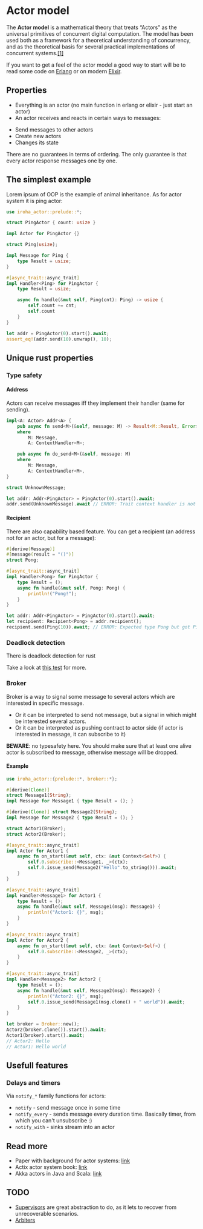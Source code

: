 # Actor model

The **Actor model** is a mathematical theory that treats “Actors” as the universal primitives of concurrent digital computation. The model has been used both as a framework for a theoretical understanding of concurrency, and as the theoretical basis for several practical implementations of concurrent systems.[\[1\]][link1]

If you want to get a feel of the actor model a good way to start will be to read some code on [Erlang][Erlang] or on modern [Elixir][Elixir].

## Properties

- Everything is an actor (no main function in erlang or elixir - just start an actor)
- An actor receives and reacts in certain ways to messages:
 + Send messages to other actors
 + Create new actors
 + Changes its state

There are no guarantees in terms of ordering. The only guarantee is that every actor response messages one by one.

## The simplest example

Lorem ipsum of OOP is the example of animal inheritance. As for actor system it is ping actor:
```rust
use iroha_actor::prelude::*;

struct PingActor { count: usize }

impl Actor for PingActor {}

struct Ping(usize);

impl Message for Ping {
    type Result = usize;
}

#[async_trait::async_trait]
impl Handler<Ping> for PingActor {
    type Result = usize;

    async fn handle(&mut self, Ping(cnt): Ping) -> usize {
        self.count += cnt;
        self.count
    }
}

let addr = PingActor(0).start().await;
assert_eq!(addr.send(10).unwrap(), 10);
```

## Unique rust properties

### Type safety

#### Address

Actors can receive messages iff they implement their handler (same for sending).

```rust
impl<A: Actor> Addr<A> {
    pub async fn send<M>(&self, message: M) -> Result<M::Result, Error>
    where
        M: Message,
        A: ContextHandler<M>;

    pub async fn do_send<M>(&self, message: M)
    where
        M: Message,
        A: ContextHandler<M>,
}
```

```rust
struct UnknownMessage;

let addr: Addr<PingActor> = PingActor(0).start().await;
addr.send(UnknownMessage).await // ERROR: Trait context handler is not implemented...
```

#### Recipient

There are also capability based feature. You can get a recipient (an address not for an actor, but for a message):

```rust
#[derive(Message)]
#[message(result = "()")]
struct Pong;

#[async_trait::async_trait]
impl Handler<Pong> for PingActor {
    type Result = ();
    async fn handle(&mut self, Pong: Pong) {
        println!("Pong!");
    }
}

let addr: Addr<PingActor> = PingActor(0).start().await;
let recipient: Recipient<Pong> = addr.recipient();
recipient.send(Ping(10)).await; // ERROR: Expected type Pong but got Ping
```

### Deadlock detection

There is deadlock detection for rust

Take a look at [this test](../../../actor/tests/deadlock.rs) for more.

### Broker

Broker is a way to signal some message to several actors which are interested in specific message.
- Or it can be interpreted to send not message, but a signal in which
might be interested several actors.
- Or it can be interpreted as pushing contract to actor side (if actor is interested in message, it can subscribe to it)

**BEWARE**: no typesafety here. You should make sure that at least one alive actor is subscribed to message, otherwise message will be dropped.

#### Example

```rust
use iroha_actor::{prelude::*, broker::*};

#[derive(Clone)]
struct Message1(String);
impl Message for Message1 { type Result = (); }

#[derive(Clone)] struct Message2(String);
impl Message for Message2 { type Result = (); }

struct Actor1(Broker);
struct Actor2(Broker);

#[async_trait::async_trait]
impl Actor for Actor1 {
    async fn on_start(&mut self, ctx: &mut Context<Self>) {
        self.0.subscribe::<Message1, _>(ctx);
        self.0.issue_send(Message2("Hello".to_string())).await;
    }
}

#[async_trait::async_trait]
impl Handler<Message1> for Actor1 {
    type Result = ();
    async fn handle(&mut self, Message1(msg): Message1) {
        println!("Actor1: {}", msg);
    }
}

#[async_trait::async_trait]
impl Actor for Actor2 {
    async fn on_start(&mut self, ctx: &mut Context<Self>) {
        self.0.subscribe::<Message2, _>(ctx);
    }
}

#[async_trait::async_trait]
impl Handler<Message2> for Actor2 {
    type Result = ();
    async fn handle(&mut self, Message2(msg): Message2) {
        println!("Actor2: {}", msg);
        self.0.issue_send(Message1(msg.clone() + " world")).await;
    }
}

let broker = Broker::new();
Actor2(broker.clone()).start().await;
Actor1(broker).start().await;
// Actor2: Hello
// Actor1: Hello world
```

## Usefull features

### Delays and timers

Via `notify_*` family functions for actors:
- `notify` - send message once in some time
- `notify_every` - sends message every duration time. Basically timer, from which you can't unsubscribe :)
- `notify_with` - sinks stream into an actor

## Read more

- Paper with background for actor systems: [link][link1]
- Actix actor system book: [link](https://actix.rs/book/actix/)
- Akka actors in Java and Scala: [link](https://doc.akka.io/docs/akka/current/typed/actors.html)

## TODO
- [Supervisors](Supervisors) are great abstraction to do, as it lets to recover from unrecoverable scenarios.
- [Arbiters](Arbiters)



[Supervisors]: https://docs.rs/actix/latest/actix/struct.Supervisor.html
[link1]: https://arxiv.org/vc/arxiv/papers/1008/1008.1459v8.pdf
[Erlang]: https://en.wikipedia.org/wiki/Erlang_(programming_language)
[Elixir]: https://en.wikipedia.org/wiki/Elixir_(programming_language)
[Arbiters]: https://actix.rs/book/actix/sec-6-sync-arbiter.html
